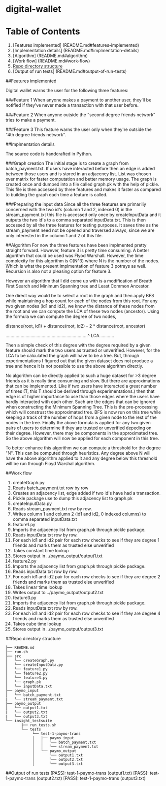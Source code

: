 # digital-wallet

# Table of Contents

1. [Features implemented] (README.md#features-implemented)
2. [Implementation details] (README.md#implmentation-details)
3. [Algorithm] (README.md#algorithm)
4. [Work flow] (README.md#work-flow)
5. [Repo directory structure](README.md#repo-directory-structure)
6. [Output of run tests] (README.md#output-of-run-tests)

##Features implemented

Digital wallet warns the user for the following three features:

###Feature 1
When anyone makes a payment to another user, they'll be notified if they've never made a transaction with that user before.

###Feature 2
When anyone outside the "second degree friends network" tries to make a payment.

###Feature 3
This feature warns the user only when they're outside the "4th degree friends network".


##Implmentation details

The source code is handcrafted in Python. 

###Graph creation
The initial stage is to create a graph from batch_payment.txt. If users have interacted before then an edge is added between those users and is stored in an adjacency list. List was chosen over matrix for faster computation and better memory usage. The graph is created once and dumped into a file called graph.pk with the help of pickle. This file is then accessed by three features and makes it faster as compared to building the graph each time a feature is called. 

###Preparing the input data
Since all the three features are primariliy concerned with the two id's (column 1 and 2, indexed 0) in the stream_payment.txt this file is accessed only once by createInputData and it outputs the two id's to a comma separated inputData.txt. This is then accessed by all the three features for testing purposes. It saves time as the stream_payment need not be opened and traversed always, since we are only interested in the column 1 and 2 of this file.

##Algorithm
For now the three features have been implmented pretty straight forward. However, feature 3 is pretty time consuming. A better algorithm that could be used was Flyod Warshall. However, the time complexity for this algorithm is O(N^3) where N is the number of the nodes. Which is what the present implmentation of feature 3 potrays as well. Recursion is also not a pleasing option for feature 3.

However an algorithm that I did come up with is a modification of Breath First Search and Minimum Spanning tree and Least Common Ancestor.

One direct way would be to select a root in the graph and then apply BFS while maintaining a hop count for each of the nodes from this root. For any two given nodes (id1 and id2), we know the distance of these nodes from the root and we can compute the LCA of these two nodes (ancestor). Using the formula we can compute the degree of two nodes, 

distance(root, id1) + distance(root, id2) - 2 * distance(root, ancestor)

..................................................................^ LCA............

Then a simple check of this degree with the degree required by a given feature should mark the two users as trusted or unverified. However, for the LCA to be calculated the graph will have to be a tree. But, through experimentations I figured out that the given dataset does not produce a tree and hence it is not possible to use the above algorithm directly. 

No algorithm can be directly applied to such a huge dataset for >3 degree friends as it is really time consuming and slow. But there are approximations that can be implemented. Like if two users have interacted a great number of times (T, this T should be derived through experimentations.) then that edge is of higher importance to use than those edges where the users have hardly interacted with each other. Such are the edges that can be ignored when constructing the Minimum Spanning Tree. This is the pre-processing which will construst the approximated tree. BFS is now run on this tree while keeping a track of the number of hops from a given node to the rest of the nodes in the tree. Finally the above formula is applied for any two given pairs of users to determine if they are trusted or unverified depeding on their degree.
However, there may be components in the approximated tree. So the above algorithm will now be applied for each component in this tree. 

To better enhance this algorithm we can compute a threshold for the degree "N". This can be computed through heuristics. Any degree above N will have the above algorithm applied to it and any degree below this threshold will be run through Floyd Warshal algorithm.

##Work flow
1. createGraph.py
 1. Reads batch_payment.txt row by row
 2. Creates an adjacency list, edge added if two id's have had a transaction.
 3. Pickle package use to dump this adjacency list to graph.pk
2. createInputData.py
 1. Reads stream_payment.txt row by row.
 2. Writes column 1 and column 2 (id1 and id2, 0 indexed columns) to comma separated inputData.txt
3. feature1.py
 1. Imports the adjacency list from graph.pk through pickle package.
 2. Reads inputData.txt row by row.
 3. For each id1 and id2 pair for each row checks to see if they are degree 1 friends and marks them as trusted else unverified
 4. Takes constant time lookup
 5. Stores output in ../paymo_output/output1.txt
4. feature2.py
 1. Imports the adjacency list from graph.pk through pickle package.
 2. Reads inputData.txt row by row.
 3. For each id1 and id2 pair for each row checks to see if they are degree 2 friends and marks them as trusted else unverified
 4. Takes linear time lookup
 5. Writes output to ../paymo_output/output2.txt
5. feature3.py
 1. Imports the adjacency list from graph.pk through pickle package.
 2. Reads inputData.txt row by row.
 3. For each id1 and id2 pair for each row checks to see if they are degree 4 friends and marks them as trusted else unverified
 4. Takes cube time lookup
 5. Stores output in ../paymo_output/output3.txt

##Repo directory structure

	├── README.md 
	├── run.sh
	├── src
	│  	└── createGraph.py
	│  	└── createInputData.py
	│  	└── feature1.py
	│  	└── feature2.py
	│  	└── feature3.py
	│  	└── graph.pk
	│  	└── inputData.txt
	├── paymo_input
	│   └── batch_payment.txt
	|   └── stream_payment.txt
	├── paymo_output
	│   └── output1.txt
	|   └── output2.txt
	|   └── output3.txt
	└── insight_testsuite
	 	   ├── run_tests.sh
		   └── tests
	        	└── test-1-paymo-trans
        		│   ├── paymo_input
        		│   │   └── batch_payment.txt
        		│   │   └── stream_payment.txt
        		│   └── paymo_output
        		│       └── output1.txt
        		│       └── output2.txt
        		│       └── output3.txt



##Output of run tests
	[PASS]: test-1-paymo-trans (output1.txt)
	[PASS]: test-1-paymo-trans (output2.txt)
	[PASS]: test-1-paymo-trans (output3.txt)

